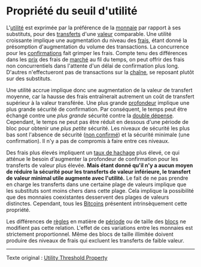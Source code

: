 Propriété du seuil d'utilité
============================

L'[utilité](ch101-glossary.md#utilité) est exprimée par la préférence de la [monnaie](ch101-glossary.md#utilité) par rapport à ses substituts, pour des [transferts](ch101-glossary.md#transfert) d'une [valeur](ch101-glossary.md#valeur) comparable. Une utilité croissante implique une augmentation du niveau des [frais](ch101-glossary.md#frais), étant donné la présomption d'augmentation du volume des transactions. La concurrence pour les [confirmations](ch101-glossary.md#confirmation) fait grimper les frais. Compte tenu des différences dans les [prix](ch101-glossary.md#prix) des frais de [marché](ch101-glossary.md#marché) au fil du temps, on peut offrir des frais non concurrentiels dans l'attente d'un délai de confirmation plus long. D'autres n'effectueront pas de transactions sur la [chaîne](ch101-glossary.md#chaîne), se reposant plutôt sur des substituts.

Une utilité accrue implique donc une augmentation de la valeur de transfert moyenne, car la hausse des frais entraînerait autrement un coût de transfert supérieur à la valeur transférée. Une plus grande [profondeur](ch101-glossary.md#profondeur) implique une plus grande sécurité de confirmation. Par conséquent, le temps peut être échangé contre une *plus grande* sécurité contre la [double dépense](ch101-glossary.md#double-dépense). Cependant, le temps ne peut pas être réduit en dessous d'une période de bloc pour obtenir une *plus petite* sécurité. Les niveaux de sécurité les plus bas sont l'absence de sécurité ([non confirmé](ch101-glossary.md#non-confirmée)) et la sécurité minimale (une confirmation). Il n'y a pas de compromis à faire entre ces niveaux.

Des frais plus élevés impliquent un [taux de hachage](ch101-glossary.md#taux-de-hachage) plus élevé, ce qui atténue le besoin d'augmenter la profondeur de confirmation pour les transferts de valeur plus élevée. **Mais étant donné qu'il n'y a aucun moyen de réduire la sécurité pour les transferts de valeur inférieure, le transfert de valeur minimal utile augmente avec l'utilité.** Le fait de ne pas prendre en charge les transferts dans une certaine plage de valeurs implique que les substituts sont moins chers dans cette plage. Cela implique la possibilité que des monnaies coexistantes desservent des plages de valeurs distinctes. Cependant, tous les [Bitcoins](ch096-bitcoin-labels.md) présentent intrinsèquement cette propriété.

Les différences de [règles](ch101-glossary.md#règle) en matière de [période](ch101-glossary.md#période) ou de taille des [blocs](ch101-glossary.md#bloc) ne modifient pas cette relation. L'effet de ces variations entre les monnaies est strictement proportionnel. Même des blocs de taille illimitée doivent produire des niveaux de frais qui excluent les transferts de faible valeur.

---

Texte original : [Utility Threshold Property](https://github.com/libbitcoin/libbitcoin-system/wiki/Utility-Threshold-Property)